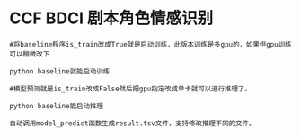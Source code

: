 # CCF BDCI 剧本角色情感识别


	#将baseline程序is_train改成True就是启动训练，此版本训练是多gpu的，如果但gpu训练可以稍微改下
	
	python baseline就能启动训练
	
	#模型预测就是is_train改成False然后把gpu指定改成单卡就可以进行推理了。

	python baseline能启动推理
	
	自动调用model_predict函数生成result.tsv文件，支持修改推理不同的文件。
	
	